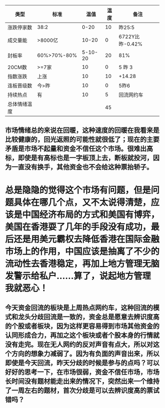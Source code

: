 | 类型             | 标准          | 温值             | 温度   |  备注 |
|--------------|------------|--------------|--------|------ |
| 涨跌停家数   |    38:2    |0-20              |    10     |     昨25:5     |
| 成交量能      | >8000亿   | 10-20           |    0     |6722Y比昨-0.42%|
| 封板率          |60%>70%-80%|5-10-20   |    20     |81%               |
| 20CM数       |     >=7家    |   10             |     0    |        5 昨 3              |
| 指数涨跌      |  上涨          |  10               |    10   |         +14.28                  |
| 连板晋级数   |  今>昨       |  10               |     0    |       5昨6         |
| 持续热点       |   有           |   10              |      5  |       回流网约车         |
| 总体情绪温度 |                 |                    |     45   |

## 市场情绪总的来说在回暖，这种速度的回暖在我看来是比较健康的，回光返照的可能性就很低了；现在的主要矛盾是市场不起量和资金不信任这个市场。很难出高标，即使是有高标也是一字板顶上去，断板就投河，因为一直没有换手，其他资金也不会给这种票抬轿子。

# 总是隐隐的觉得这个市场有问题，但是问题具体在哪几个点，又不太说得清楚，应该是中国经济布局的方式和美国有博弈，美国在香港耍了几年的手段没有成功，最后还是用美元霸权去降低香港在国际金融市场上的作用，中国应该是抽离了不少的流动性去香港稳定，再加上地方管理无脑发警示给私户……算了，说起地方管理我就恶心！

## 今天资金回流的板块是上周热点网约车，这种回流的模式和龙头分歧回流是一致的，资金总是愿意去辨识度高的个股或者板块，因为这样更容易得到市场其他资金的认同形成合力，再加之这个板块或者个股本身的行情就没有走完。现在无人网约的反对声音有点大，所以对这个方向的想象力减弱了。因为有负面的声音出来，所以即使是今天回流，昨天分歧的时候是参与的点吗？可以好好的思考一下，在市场很弱，资金不信任市场，市场长时间没有题材能走出来的情况下，突然出来一个维持了一周左右的题材，首次分歧是可以去辨识度高的票试错吗？